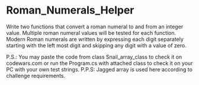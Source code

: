 # Roman_Numerals_Helper

Write two functions that convert a roman numeral to and from an integer value. Multiple roman numeral values will be tested for each function.
Modern Roman numerals are written by expressing each digit separately starting with the left most digit and skipping any digit with a value of zero.

P.S.: You may paste the code from class Snail_array_class to check it on codewars.com or run the Program.cs with attached class to check it on your PC with your own test strings. P.P.S: Jagged array is used here according to challenge requirements.
